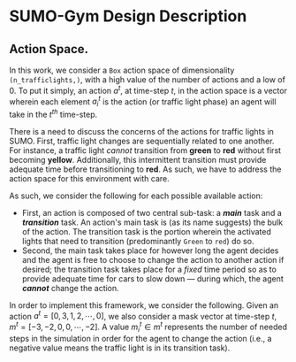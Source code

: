 # SUMO-Gym Design Description

## Action Space.
In this work, we consider a `Box` action space of dimensionality `(n_trafficlights,)`,
with a high value of the number of actions and a low of $0$. To put it simply, an action 
$a^t$, at time-step $t$, in the action space is a vector wherein each element $a_i^t$ is
the action (or traffic light phase) an agent will take in the $t^{th}$ time-step.

There is a need to discuss the concerns of the actions for traffic lights in SUMO. First, 
traffic light changes are sequentially related to one another. For instance, a traffic 
light *cannot* transition from **green** to **red** without first becoming **yellow**. 
Additionally, this intermittent transition must provide adequate time before
transitioning to **red**. As such, we have to address the action space for this
environment with care. 

As such, we consider the following for each possible available action:
* First, an action is composed of two central sub-task: a ***main*** task and a 
  ***transition*** task. An action's main task is (as its name suggests) the bulk of the action. The transition task is the portion wherein the activated lights that need to transition (predominantly `Green` to `red`) do so.
* Second, the main task takes place for however long the agent decides and the agent is
  free to choose to change the action to another action if desired; the transition task
  takes place for a *fixed* time period so as to provide adequate time for cars to slow
  down — during which, the agent ***cannot*** change the action.

In order to implement this framework, we consider the following. Given an action 
$a^t=[0, 3, 1, 2, \cdots, 0]$, we also consider a mask vector at time-step $t$, 
$m^t=[-3, -2, 0, 0, \cdots, -2]$. A value $m_i^t \in m^t$ represents the number of needed
steps in the simulation in order for the agent to change the action (i.e., a negative
value means the traffic light is in its transition task).